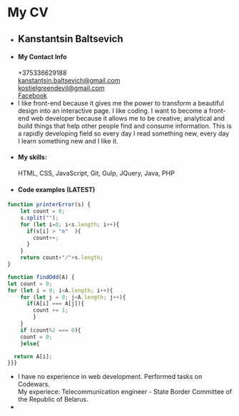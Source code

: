 # My CV
* ## Kanstantsin Baltsevich
* #### My Contact Info   
  +375336629188   
  kanstantsin.baltsevich@gmail.com   
  kostielgreendevil@gmail.com    
  [Facebook](https://www.facebook.com/konstantsin.baltsevich)    
* I like front-end because it gives me the power to transform a beautiful design into an interactive page. I like coding. I want to become a front-end web developer because it allows me to be creative, analytical and build things that help other people find and consume information. This is a rapidly developing field so every day I read something new, every day I learn something new and I like it.
* #### My skills:  
  HTML, CSS, JavaScript, Git, Gulp, JQuery, Java, PHP      
* #### Code examples (LATEST)   
```JavaScript
function printerError(s) {
    let count = 0;
    s.split("");
    for (let i=0; i<s.length; i++){
      if(s[i] > "m"  ){
        count++;
      }
    }
    return count+"/"+s.length;
}
```

```JavaScript
function findOdd(A) {
let count = 0;
for (let i = 0; i<A.length; i++){
    for (let j = 0; j<A.length; j++){
      if(A[i] === A[j]){
        count += 1;
        }
    }
    if (count%2 === 0){
    count = 0;
    }else{

  return A[i];
}}}
```
* I have no experience in web development. Performed tasks on Codewars.   
 My experiece: Telecommunication engineer - State Border Committee of the Republic of Belarus.
*
   